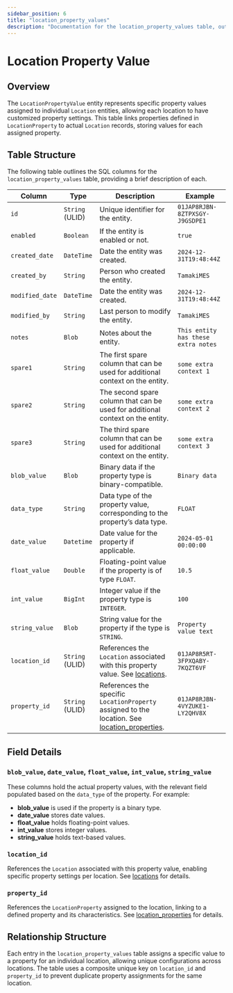 ```yaml
---
sidebar_position: 6
title: "location_property_values"
description: "Documentation for the location_property_values table, outlining its columns and structure."
---
```


# Location Property Value

## Overview

The `LocationPropertyValue` entity represents specific property values assigned to individual `Location` entities,
allowing each location to have customized property settings. This table links properties defined in `LocationProperty`
to actual `Location` records, storing values for each assigned property.

## Table Structure

The following table outlines the SQL columns for the `location_property_values` table, providing a brief description of
each.

| Column          | Type            | Description                                                                                                                          | Example                             |
| --------------- | --------------- | ------------------------------------------------------------------------------------------------------------------------------------ | ----------------------------------- |
| `id`            | `String` (ULID) | Unique identifier for the entity.                                                                                                    | `01JAP8RJBN-8ZTPXSGY-J9GSDPE1`      |
| `enabled`       | `Boolean`       | If the entity is enabled or not.                                                                                                     | `true`                              |
| `created_date`  | `DateTime`      | Date the entity was created.                                                                                                         | `2024-12-31T19:48:44Z`              |
| `created_by`    | `String`        | Person who created the entity.                                                                                                       | `TamakiMES`                         |
| `modified_date` | `DateTime`      | Date the entity was created.                                                                                                         | `2024-12-31T19:48:44Z`              |
| `modified_by`   | `String`        | Last person to modify the entity.                                                                                                    | `TamakiMES`                         |
| `notes`         | `Blob`          | Notes about the entity.                                                                                                              | `This entity has these extra notes` |
| `spare1`        | `String`        | The first spare column that can be used for additional context on the entity.                                                        | `some extra context 1`              |
| `spare2`        | `String`        | The second spare column that can be used for additional context on the entity.                                                       | `some extra context 2`              |
| `spare3`        | `String`        | The third spare column that can be used for additional context on the entity.                                                        | `some extra context 3`              |
| `blob_value`    | `Blob`          | Binary data if the property type is binary-compatible.                                                                               | `Binary data`                       |
| `data_type`     | `String`        | Data type of the property value, corresponding to the property’s data type.                                                          | `FLOAT`                             |
| `date_value`    | `Datetime`      | Date value for the property if applicable.                                                                                           | `2024-05-01 00:00:00`               |
| `float_value`   | `Double`        | Floating-point value if the property is of type `FLOAT`.                                                                             | `10.5`                              |
| `int_value`     | `BigInt`        | Integer value if the property type is `INTEGER`.                                                                                     | `100`                               |
| `string_value`  | `Blob`          | String value for the property if the type is `STRING`.                                                                               | `Property value text`               |
| `location_id`   | `String` (ULID) | References the `Location` associated with this property value. See [locations](../location-model/location).                          | `01JAP8R5RT-3FPXQABY-7KQZT6VF`      |
| `property_id`   | `String` (ULID) | References the specific `LocationProperty` assigned to the location. See [location_properties](../location-model/location-property). | `01JAP8RJBN-4VYZUKE1-LY2QHV8X`      |

## Field Details

### `blob_value`, `date_value`, `float_value`, `int_value`, `string_value`

These columns hold the actual property values, with the relevant field populated based on the `data_type` of the
property. For example:

- **blob_value** is used if the property is a binary type.
- **date_value** stores date values.
- **float_value** holds floating-point values.
- **int_value** stores integer values.
- **string_value** holds text-based values.

### `location_id`

References the `Location` associated with this property value, enabling specific property settings per location.
See [locations](../location-model/location) for details.

### `property_id`

References the `LocationProperty` assigned to the location, linking to a defined property and its characteristics.
See [location_properties](../location-model/location-property) for details.

## Relationship Structure

Each entry in the `location_property_values` table assigns a specific value to a property for an individual location,
allowing unique configurations across locations. The table uses a composite unique key on `location_id` and
`property_id` to prevent duplicate property assignments for the same location.
